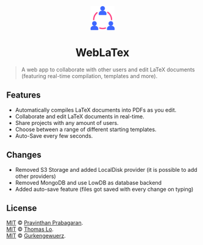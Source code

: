 <p align="center">
  <a href="https://cooperatex.me">
    <img src="src/favicon.png" alt="CooperaTeX" width="12.5%" height="12.5%" />
  </a>
</p>

<h1 align="center">
  WebLaTex
</h1>

> A web app to collaborate with other users and edit LaTeX documents (featuring real-time compilation, templates and more).

## Features

- Automatically compiles LaTeX documents into PDFs as you edit.
- Collaborate and edit LaTeX documents in real-time.
- Share projects with any amount of users.
- Choose between a range of different starting templates.
- Auto-Save every few seconds.

## Changes

- Removed S3 Storage and added LocalDisk provider (it is possible to add other providers)
- Removed MongoDB and use LowDB as database backend
- Added auto-save feature (files got saved with every change on typing)

## License

[MIT](./LICENSE) &copy; [Pravinthan Prabagaran](https://pravinthan.com).  
[MIT](./LICENSE) &copy; [Thomas Lo](https://github.com/tommy-lo).  
[MIT](./LICENSE) &copy; [Gurkengewuerz](https://www.gurkengewuerz.de/).  
